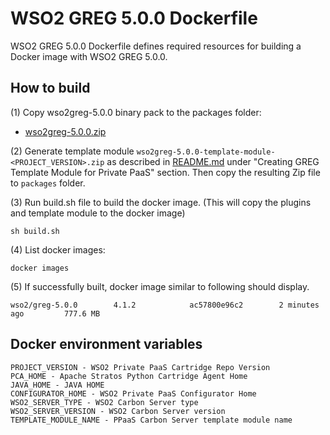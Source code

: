 # WSO2 GREG 5.0.0 Dockerfile

WSO2 GREG 5.0.0 Dockerfile defines required resources for building a Docker image with WSO2 GREG 5.0.0.

## How to build

(1) Copy wso2greg-5.0.0 binary pack to the packages folder:

* [wso2greg-5.0.0.zip](http://wso2.com/products/governance-registry/)

(2) Generate template module `wso2greg-5.0.0-template-module-<PROJECT_VERSION>.zip` as described in [README.md](https://github.com/wso2/private-paas-cartridges/blob/master/wso2greg/5.0.0/template-module/README.md) under "Creating GREG Template Module for Private PaaS" section. Then copy the resulting Zip file to `packages` folder.


(3) Run build.sh file to build the docker image. (This will copy the plugins and template module to the docker image)
```
sh build.sh
```

(4) List docker images:
```
docker images
```
(5) If successfully built, docker image similar to following should display.
```
wso2/greg-5.0.0        4.1.2            ac57800e96c2        2 minutes ago         777.6 MB
```
## Docker environment variables
```
PROJECT_VERSION - WSO2 Private PaaS Cartridge Repo Version
PCA_HOME - Apache Stratos Python Cartridge Agent Home
JAVA_HOME - JAVA HOME
CONFIGURATOR_HOME - WSO2 Private PaaS Configurator Home
WSO2_SERVER_TYPE - WSO2 Carbon Server type
WSO2_SERVER_VERSION - WSO2 Carbon Server version
TEMPLATE_MODULE_NAME - PPaaS Carbon Server template module name
```
